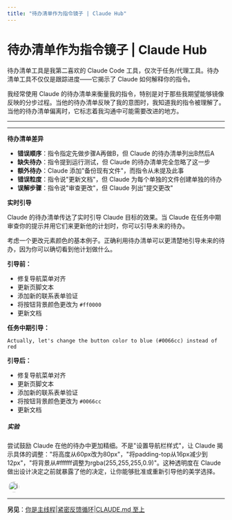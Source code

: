```yaml
---
title: "待办清单作为指令镜子 | Claude Hub"
---
```


# 待办清单作为指令镜子 | Claude Hub

待办清单工具是我第二喜欢的 Claude Code 工具，仅次于任务/代理工具。待办清单工具不仅仅是跟踪进度——它揭示了 Claude 如何解释你的指令。

我经常使用 Claude 的待办清单来衡量我的指令，特别是对于那些我期望能够镜像反映的分步过程。当他的待办清单反映了我的意图时，我知道我的指令被理解了。当他的待办清单偏离时，它标志着我沟通中可能需要改进的地方。

* * *

* * *

**待办清单差异**

-   **错误顺序**：指令指定先做步骤A再做B，但 Claude 的待办清单列出B然后A
-   **缺失待办**：指令提到运行测试，但 Claude 的待办清单完全忽略了这一步
-   **额外待办**：Claude 添加"备份现有文件"，而指令从未提及此事
-   **错误粒度**：指令说"更新文档"，但 Claude 为每个单独的文件创建单独的待办
-   **误解步骤**：指令说"审查更改"，但 Claude 列出"提交更改"

**实时引导**

Claude 的待办清单传达了实时引导 Claude 目标的效果。当 Claude 在任务中期审查你的提示并用它们来更新他的计划时，你可以引导未来的待办。

考虑一个更改元素颜色的基本例子。正确利用待办清单可以更清楚地引导未来的待办，因为你可以确切看到他计划做什么。

**引导前：**

-    修复导航菜单对齐
-    更新页脚文本
-    添加新的联系表单验证
-    将按钮背景颜色更改为 `#ff0000`
-    更新文档

**任务中期引导：**

```
Actually, let's change the button color to blue (#0066cc) instead of red
```

**引导后：**

-    修复导航菜单对齐
-    更新页脚文本
-    添加新的联系表单验证
-    将按钮背景颜色更改为 `#0066cc`
-    更新文档

##### 实验

尝试鼓励 Claude 在他的待办中更加精细。不是"设置导航栏样式"，让 Claude 揭示具体的调整："将高度从60px改为80px"，"将padding-top从16px减少到12px"，"将背景从#ffffff调整为rgba(255,255,255,0.9)"。这种透明度在 Claude 做出设计决定之前就暴露了他的决定，让你能够批准或重新引导他的美学选择。

<img src="/img/claudes-greatest-soldier.png" alt="inventorblack" style="width: 25px; height: 25px; border-radius: 50%; display: inline-block; vertical-align: middle; margin: 0 3px;" />

* * *

**另见**：[你是主线程](/mechanics-you-are-the-main-thread.html)|[紧密反馈循环](/mechanics-tight-feedback-loops.html)|[CLAUDE.md 至上](/mechanics-claude-md-supremacy.html)
